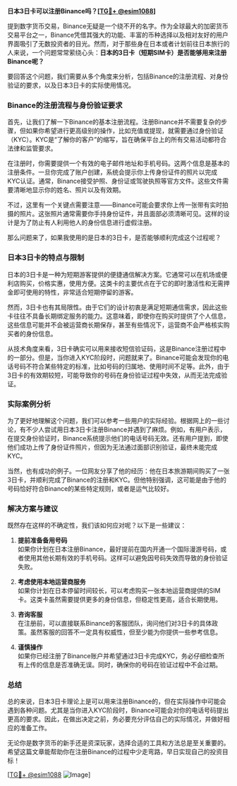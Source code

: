 **日本3日卡可以注册Binance吗？[[TG💪+ @esim1088](https://t.me/s/esim1088)]**

提到数字货币交易，Binance无疑是一个绕不开的名字。作为全球最大的加密货币交易平台之一，Binance凭借其强大的功能、丰富的币种选择以及相对友好的用户界面吸引了无数投资者的目光。然而，对于那些身在日本或者计划前往日本旅行的人来说，一个问题常常萦绕心头：**日本的3日卡（短期SIM卡）是否能够用来注册Binance呢？**

要回答这个问题，我们需要从多个角度来分析，包括Binance的注册流程、对身份验证的要求，以及日本3日卡的实际使用情况。

### Binance的注册流程与身份验证要求

首先，让我们了解一下Binance的基本注册流程。注册Binance并不需要复杂的步骤，但如果你希望进行更高级别的操作，比如充值或提现，就需要通过身份验证（KYC）。KYC是“了解你的客户”的缩写，旨在确保平台上的所有交易活动都符合法律和监管要求。

在注册时，你需要提供一个有效的电子邮件地址和手机号码。这两个信息是基本的注册条件。一旦你完成了账户创建，系统会提示你上传身份证件的照片以完成KYC认证。通常，Binance接受护照、身份证或驾驶执照等官方文件。这些文件需要清晰地显示你的姓名、照片以及有效期。

不过，这里有一个关键点需要注意——Binance可能会要求你上传一张带有实时拍摄的照片。这张照片通常需要你手持身份证件，并且面部必须清晰可见。这样的设计是为了防止有人利用他人的身份信息进行虚假注册。

那么问题来了，如果我使用的是日本的3日卡，是否能够顺利完成这个过程呢？

### 日本3日卡的特点与限制

日本的3日卡是一种为短期游客提供的便捷通信解决方案。它通常可以在机场或便利店购买，价格实惠，使用方便。这类卡的主要优点在于它的即时激活性和无需押金即可使用的特性，非常适合短期停留的游客。

然而，3日卡也有其局限性。由于它们的设计初衷是满足短期通信需求，因此这些卡往往不具备长期绑定服务的能力。这意味着，即使你在购买时提供了个人信息，这些信息可能并不会被运营商长期保存，甚至有些情况下，运营商不会严格核实购买者的身份信息。

从技术角度来看，3日卡确实可以用来接收短信验证码，这是Binance注册过程中的一部分。但是，当你进入KYC阶段时，问题就来了。Binance可能会发现你的电话号码不符合某些特定的标准，比如号码的归属地、使用时间不足等。此外，由于3日卡的有效期较短，可能导致你的号码在身份验证过程中失效，从而无法完成验证。

### 实际案例分析

为了更好地理解这个问题，我们可以参考一些用户的实际经验。根据网上的一些讨论，有不少人尝试用日本3日卡注册Binance并遇到了麻烦。例如，有用户表示，在提交身份验证时，Binance系统提示他们的电话号码无效。还有用户提到，即使他们成功上传了身份证件照片，但因为无法通过面部识别验证，最终未能完成KYC。

当然，也有成功的例子。一位网友分享了他的经历：他在日本旅游期间购买了一张3日卡，并顺利完成了Binance的注册和KYC。但他特别强调，这可能是由于他的号码恰好符合Binance的某些特定规则，或者是运气比较好。

### 解决方案与建议

既然存在这样的不确定性，我们该如何应对呢？以下是一些建议：

1. **提前准备备用号码**  
   如果你计划在日本注册Binance，最好提前在国内开通一个国际漫游号码，或者使用其他长期有效的手机号码。这样可以避免因号码失效而导致的身份验证失败。

2. **考虑使用本地运营商服务**  
   如果你计划在日本停留时间较长，可以考虑购买一张本地运营商提供的SIM卡。这类卡虽然需要提供更多的身份信息，但稳定性更高，适合长期使用。

3. **咨询客服**  
   在注册前，可以直接联系Binance的客服团队，询问他们对3日卡的具体政策。虽然客服的回答不一定具有权威性，但至少能为你提供一些参考信息。

4. **谨慎操作**  
   如果你已经注册了Binance账户并希望通过3日卡完成KYC，务必仔细检查所有上传的信息是否准确无误。同时，确保你的号码在验证过程中不会过期。

### 总结

总的来说，日本3日卡理论上是可以用来注册Binance的，但在实际操作中可能会遇到各种问题。尤其是当你进入KYC阶段时，Binance可能会对你的电话号码提出更高的要求。因此，在做出决定之前，务必要充分评估自己的实际情况，并做好相应的准备工作。

无论你是数字货币的新手还是资深玩家，选择合适的工具和方法总是至关重要的。希望这篇文章能帮助你在注册Binance的过程中少走弯路，早日实现自己的投资目标！

[[TG💪+ @esim1088](https://t.me/s/esim1088) ![Image](https://i.postimg.cc/4NQfJmqS/Snipaste-2025-05-13-00-14-12.png)]